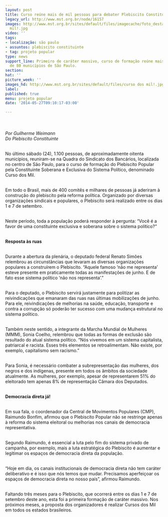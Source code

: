 ```yaml
---
layout: post
title: Curso reúne mais de mil pessoas para debater Plebiscito Constituinte
legacy_url: http://www.mst.org.br/node/16157
images: http://www.mst.org.br/sites/default/files/imagecache/foto_destaque/curso dos
  mil!.jpg
video: ''
tags:
- localização: são paulo
- assuntos: plebiscito constituinte
- tag: projeto popular
type: news
support_line: Primeiro de caráter massivo, curso de formação reúne mais de mil pessoas
  de 80 municípios de São Paulo.
section: 
hat: ''
picture_week: ''
images_hd: http://www.mst.org.br/sites/default/files/curso dos mil!.jpg
label: 
published: true
menu: projeto popular
date: '2014-05-27T09:10:17-03:00'

---
```

<p><img style="margin: 10px;" src="http://www.mst.org.br/sites/default/files/curso%20dos%20mil.jpg" alt=""><br><em><br>Por Guilherme Weimann<br>Do Plebiscito Constituinte</em></p><p><br>No último sábado (24), 1.100 pessoas, de aproximadamente oitenta municípios, reuniram-se na Quadra do Sindicato dos Bancários, localizada no centro de São Paulo, para o curso de formação do Plebiscito Popular pela Constituinte Soberana e Exclusiva do Sistema Político, denominado Curso dos Mil.</p><p><br>Em todo o Brasil, mais de 400 comitês e milhares de pessoas já aderiram à construção do plebiscito pela reforma política. Organizado por diversas organizações sindicais e populares, o Plebiscito será realizado entre os dias 1 e 7 de setembro.</p><p><br>Neste período, toda a população poderá responder à pergunta: “Você é a favor de uma constituinte exclusiva e soberana sobre o sistema político?”</p><p><strong><br>Resposta às ruas</strong></p><p><br>Durante a abertura da plenária, o deputado federal Renato Simões relembrou as circunstâncias que levaram as diversas organizações populares a construírem o Plebiscito. “Aquele famoso ‘não me representa’ esteve presente em praticamente todas as manifestações de junho. E de fato esse sistema político ‘não nos representa’.”</p><p><br>Para o deputado, o Plebiscito servirá justamente para politizar as reivindicações que emanaram das ruas nas últimas mobilizações de junho. Para ele, reivindicações de melhorias na saúde, educação, transporte e contra a corrupção só poderão ter sucesso com uma mudança estrutural no sistema político.</p><p><br>Também neste sentido, a integrante da Marcha Mundial de Mulheres (MMM), Sonia Coelho, relembrou que todas as formas de exclusão são resultado do atual sistema político. “Nós vivemos em um sistema capitalista, patriarcal e racista. Esses três elementos se retroalimentam. Não existe, por exemplo, capitalismo sem racismo.”</p><p><br>Para Sonia, é necessário combater a subrepresentação das mulheres, dos negros e dos indígenas, presente em todos os âmbitos da sociedade atualmente. As mulheres, por exemplo, apesar de representarem 51% do eleitorado tem apenas 8% de representação Câmara dos Deputados.</p><p><br><strong>Democracia direta já!</strong></p><p><br>Em sua fala, o coordenador da Central de Movimentos Populares (CMP), Raimundo Bonfim, afirmou que o Plebiscito Popular não se restringe apenas à reforma do sistema eleitoral ou melhorias nos canais de democracia representativa.</p><p><br>Segundo Raimundo, é essencial a luta pelo fim do sistema privado de campanha, por exemplo, mais a luta estratégica do Plebiscito é aumentar e legitimar os espaços de democracia direta da população.</p><p><br>“Hoje em dia, os canais institucionais de democracia direta não tem caráter deliberativo e é isso que nós temos que mudar. Precisamos aperfeiçoar os espaços de democracia direta no nosso país”, afirmou Raimundo.</p><p><br>Faltando três meses para o Plebiscito, que ocorrerá entre os dias 1 e 7 de setembro deste ano, esta foi a primeira formação de caráter massivo. Nos próximos meses, a proposta dos organizadores é realizar Cursos dos Mil em todos os estados brasileiros.</p><div>&nbsp;</div>
